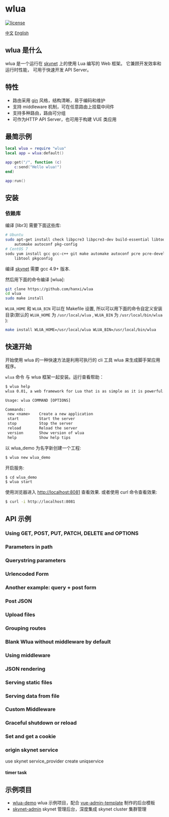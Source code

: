 # wlua

[![license](https://img.shields.io/github/license/sumory/lor.svg)](https://github.com/hanxi/wlua/blob/master/LICENSE)

<a href="./README_zh.md" style="font-size:13px">中文</a> <a href="./README.md" style="font-size:13px">English</a>

## wlua 是什么

wlua 是一个运行在 [skynet] 上的使用 Lua 编写的 Web 框架。 它兼顾开发效率和运行时性能， 可用于快速开发 API Server。

## 特性

- 路由采用 [gin] 风格，结构清晰，易于编码和维护
- 支持 middleware 机制，可在任意路由上挂载中间件
- 支持多种路由，路由可分组
- 可作为HTTP API Server，也可用于构建 VUE 类应用

## 最简示例

```lua
local wlua = require "wlua"
local app = wlua:default()

app:get("/", function (c)
    c:send("Hello wlua!")
end)

app:run()
```

## 安装

### 依赖库

编译 [libr3] 需要下面这些库:

```bash
# Ubuntu
sudo apt-get install check libpcre3 libpcre3-dev build-essential libtool \
    automake autoconf pkg-config
# CentOS 7
sodu yum install gcc gcc-c++ git make automake autoconf pcre pcre-devel \
    libtool pkgconfig
```

编译 [skynet] 需要 gcc 4.9+ 版本.

然后用下面的命令编译 [wlua]:

```bash
git clone https://github.com/hanxi/wlua
cd wlua
sudo make install
```

`WLUA_HOME` 和 `WLUA_BIN` 可以在 Makefile 设置, 所以可以用下面的命令自定义安装目录(默认的 `WLUA_HOME` 为 `/usr/local/wlua` , `WLUA_BIN` 为 `/usr/local/bin/wlua` ):

```bash
make install WLUA_HOME=/usr/local/wlua WLUA_BIN=/usr/local/bin/wlua
```

## 快速开始

开始使用 wlua 的一种快速方法是利用可执行的 cli 工具 wlua 来生成脚手架应用程序。

`wlua` 命令 与 wlua 框架一起安装。运行查看帮助：

```txt
$ wlua help
wlua 0.01, a web framework for Lua that is as simple as it is powerful.

Usage: wlua COMMAND [OPTIONS]

Commands:
 new <name>    Create a new application
 start         Start the server
 stop          Stop the server
 reload        Reload the server
 version       Show version of wlua
 help          Show help tips
```

以 wlua_demo 为名字新创建一个工程:

```bash
$ wlua new wlua_demo
```

开启服务:

```bash
$ cd wlua_demo
$ wlua start
```

使用浏览器进入 <http://localhost:8081> 查看效果. 或者使用 curl 命令查看效果:

```bash
$ curl -i http://localhost:8081
```

## API 示例

### Using GET, POST, PUT, PATCH, DELETE and OPTIONS

### Parameters in path

### Querystring parameters

### Urlencoded Form

### Another example: query + post form

### Post JSON

### Upload files

### Grouping routes

### Blank Wlua without middleware by default

### Using middleware

### JSON rendering

### Serving static files

### Serving data from file

### Custom Middleware

### Graceful shutdown or reload

### Set and get a cookie

### origin skynet service

use skynet service_provider create uniqservice

#### timer task

## 示例项目

- [wlua-demo] wlua 示例项目，配合 [vue-admin-template] 制作的后台模板
- [skynet-admin] skynet 管理后台，深度集成 skynet cluster 集群管理

[skynet]: https://github.com/cloudwu/skynet
[gin]: https://github.com/gin-gonic/gin
[wlua-demo]: https://github.com/hanxi/wlua-demo
[vue-admin-template]: https://github.com/PanJiaChen/vue-admin-template
[skynet-admin]: https://github.com/hanxi/skynet-admin


